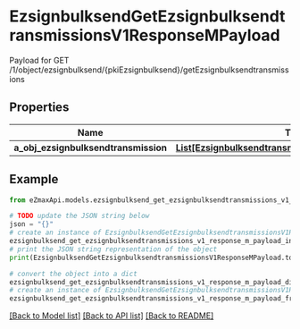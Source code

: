 # EzsignbulksendGetEzsignbulksendtransmissionsV1ResponseMPayload

Payload for GET /1/object/ezsignbulksend/{pkiEzsignbulksend}/getEzsignbulksendtransmissions

## Properties

Name | Type | Description | Notes
------------ | ------------- | ------------- | -------------
**a_obj_ezsignbulksendtransmission** | [**List[EzsignbulksendtransmissionResponseCompound]**](EzsignbulksendtransmissionResponseCompound.md) |  | 

## Example

```python
from eZmaxApi.models.ezsignbulksend_get_ezsignbulksendtransmissions_v1_response_m_payload import EzsignbulksendGetEzsignbulksendtransmissionsV1ResponseMPayload

# TODO update the JSON string below
json = "{}"
# create an instance of EzsignbulksendGetEzsignbulksendtransmissionsV1ResponseMPayload from a JSON string
ezsignbulksend_get_ezsignbulksendtransmissions_v1_response_m_payload_instance = EzsignbulksendGetEzsignbulksendtransmissionsV1ResponseMPayload.from_json(json)
# print the JSON string representation of the object
print(EzsignbulksendGetEzsignbulksendtransmissionsV1ResponseMPayload.to_json())

# convert the object into a dict
ezsignbulksend_get_ezsignbulksendtransmissions_v1_response_m_payload_dict = ezsignbulksend_get_ezsignbulksendtransmissions_v1_response_m_payload_instance.to_dict()
# create an instance of EzsignbulksendGetEzsignbulksendtransmissionsV1ResponseMPayload from a dict
ezsignbulksend_get_ezsignbulksendtransmissions_v1_response_m_payload_from_dict = EzsignbulksendGetEzsignbulksendtransmissionsV1ResponseMPayload.from_dict(ezsignbulksend_get_ezsignbulksendtransmissions_v1_response_m_payload_dict)
```
[[Back to Model list]](../README.md#documentation-for-models) [[Back to API list]](../README.md#documentation-for-api-endpoints) [[Back to README]](../README.md)


